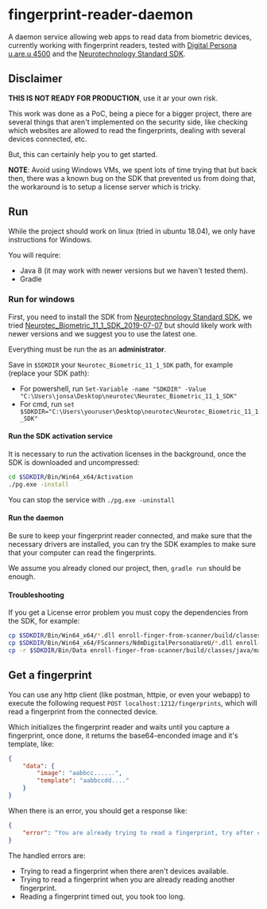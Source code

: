 # fingerprint-reader-daemon

A daemon service allowing web apps to read data from biometric devices, currently working with fingerprint readers, tested with [Digital Persona u.are.u 4500](https://www.neurotechnology.com/fingerprint-scanner-digitalpersona-u-are-u-4500.html) and the [Neurotechnology Standard SDK](https://www.neurotechnology.com/).


## Disclaimer
**THIS IS NOT READY FOR PRODUCTION**, use it ar your own risk.

This work was done as a PoC, being a piece for a bigger project, there are several things that aren't implemented on the security side, like checking which websites are allowed to read the fingerprints, dealing with several devices connected, etc.

But, this can certainly help you to get started.

**NOTE**: Avoid using Windows VMs, we spent lots of time trying that but back then, there was a known bug on the SDK that prevented us from doing that, the workaround is to setup a license server which is tricky.


## Run
While the project should work on linux (tried in ubuntu 18.04), we only have instructions for Windows.

You will require:
- Java 8 (it may work with newer versions but we haven't tested them).
- Gradle

### Run for windows
First, you need to install the SDK from [Neurotechnology Standard SDK](https://www.neurotechnology.com/), we tried [Neurotec_Biometric_11_1_SDK_2019-07-07](https://download.neurotechnology.com/Neurotec_Biometric_11_1_SDK_2019-07-07.zip) but should likely work with newer versions and we suggest you to use the latest one.

Everything must be run the as an **administrator**.

Save in `$SDKDIR` your `Neurotec_Biometric_11_1_SDK` path, for example (replace your SDK path):
- For powershell, run `Set-Variable -name "SDKDIR" -Value "C:\Users\jonsa\Desktop\neurotec\Neurotec_Biometric_11_1_SDK"`
- For cmd, run `set $SDKDIR="C:\Users\youruser\Desktop\neurotec\Neurotec_Biometric_11_1_SDK"`


#### Run the SDK activation service
It is necessary to run the activation licenses in the background, once the SDK is downloaded and uncompressed:

```sh
cd $SDKDIR/Bin/Win64_x64/Activation
./pg.exe -install
```

You can stop the service with `./pg.exe -uninstall`


#### Run the daemon
Be sure to keep your fingerprint reader connected, and make sure that the necessary drivers are installed, you can try the SDK examples to make sure that your computer can read the fingerprints.

We assume you already cloned our project, then, `gradle run` should be enough.


#### Troubleshooting
If you get a License error problem you must copy the dependencies from the SDK, for example:

```sh
cp $SDKDIR/Bin/Win64_x64/*.dll enroll-finger-from-scanner/build/classes/java/main
cp $SDKDIR/Bin/Win64_x64/FScanners/NdmDigitalPersonaUareU/*.dll enroll-finger-from-scanner/build/classes/java/main
cp -r $SDKDIR/Bin/Data enroll-finger-from-scanner/build/classes/java/main
```

## Get a fingerprint
You can use any http client (like postman, httpie, or even your webapp) to execute the following request `POST localhost:1212/fingerprints`, which will read a fingerprint from the connected device.

Which initializes the fingerprint reader and waits until you capture a fingerprint, once done, it returns the base64-enconded image and it's template, like:

```json
{
    "data": {
        "image": "aabbcc......",
        "template": "aabbccdd...."
    }
}
```

When there is an error, you should get a response like:
```json
{
    "error": "You are already trying to read a fingerprint, try after completing that one"
}
```

The handled errors are:
- Trying to read a fingerprint when there aren't devices available.
- Trying to read a fingerprint when you are already reading another fingerprint.
- Reading a fingerprint timed out, you took too long.
